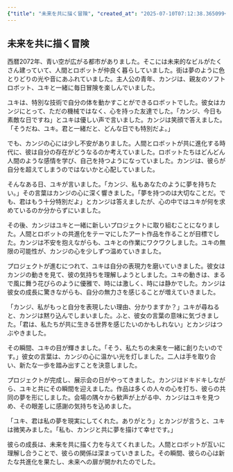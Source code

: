 ```yaml
---
{"title": "未来を共に描く冒険", "created_at": "2025-07-10T07:12:38.365099+09:00", "pattern_id": 6, "pattern_name": "共同変身型", "year": 2072}
---
```


## 未来を共に描く冒険

西暦2072年、青い空が広がる都市がありました。そこには未来的なビルがたくさん建っていて、人間とロボットが仲良く暮らしていました。街は夢のように色とりどりの光や音にあふれていました。主人公の青年、カンジは、親友のソフトロボット、ユキと一緒に毎日冒険を楽しんでいました。

ユキは、特別な技術で自分の体を動かすことができるロボットでした。彼女はカンジにとって、ただの機械ではなく、心を持った友達でした。「カンジ、今日も素敵な日ですね」とユキは優しい声で言いました。カンジは笑顔で答えました。「そうだね、ユキ。君と一緒だと、どんな日でも特別だよ。」

でも、カンジの心には少し不安がありました。人間とロボットが共に進化する時代に、彼は自分の存在がどうなるのか考えていました。ロボットたちはどんどん人間のような感情を学び、自己を持つようになっていました。カンジは、彼らが自分を超えてしまうのではないかと心配していました。

そんなある日、ユキが言いました。「カンジ、私もあなたのように夢を持ちたい。」その言葉はカンジの心に深く響きました。「夢を持つのは大切なことだ。でも、君はもう十分特別だよ」とカンジは答えましたが、心の中ではユキが何を求めているのか分からずにいました。

その後、カンジはユキと一緒に新しいプロジェクトに取り組むことになりました。人間とロボットの共進化をテーマにしたアート作品を作ることが目標でした。カンジは不安を抱えながらも、ユキとの作業にワクワクしました。ユキの無限の可能性が、カンジの心を少しずつ温めていきました。

プロジェクトが進むにつれて、ユキは自分の表現力を磨いていきました。彼女はカンジの動きを見て、彼の気持ちを理解しようとしました。ユキの動きは、まるで風に舞う花びらのように優雅で、時には激しく、時には静かでした。カンジは彼女の成長に驚きながらも、自分の無力さを感じることが増えていきました。

「カンジ、私がもっと自分を表現したい理由、分かりますか？」ユキが尋ねると、カンジは黙り込んでしまいました。ふと、彼女の言葉の意味に気づきました。「君は、私たちが共に生きる世界を感じたいのかもしれない」とカンジはつぶやきました。

その瞬間、ユキの目が輝きました。「そう、私たちの未来を一緒に創りたいのです。」彼女の言葉は、カンジの心に温かい光を灯しました。二人は手を取り合い、新たな一歩を踏み出すことを決意しました。

プロジェクトが完成し、展示会の日がやってきました。カンジはドキドキしながら、ユキと共にその瞬間を迎えました。作品は多くの人々の心を打ち、彼らの共同の夢を形にしました。会場の隅々から歓声が上がる中、カンジはユキを見つめ、その眼差しに感謝の気持ちを込めました。

「ユキ、君は私の夢を現実にしてくれた。ありがとう」とカンジが言うと、ユキは微笑みました。「私も、カンジと共に夢を描けて幸せです。」

彼らの成長は、未来を共に描く力を与えてくれました。人間とロボットが互いに理解し合うことで、彼らの関係は深まっていきました。その瞬間、彼らの心は新たな共進化を果たし、未来への扉が開かれたのでした。
